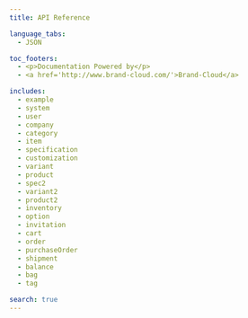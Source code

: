 ```yaml
---
title: API Reference

language_tabs:
  - JSON

toc_footers:
  - <p>Documentation Powered by</p>
  - <a href='http://www.brand-cloud.com/'>Brand-Cloud</a>

includes:
  - example
  - system
  - user
  - company
  - category
  - item
  - specification
  - customization
  - variant
  - product
  - spec2
  - variant2
  - product2
  - inventory
  - option
  - invitation
  - cart
  - order
  - purchaseOrder
  - shipment
  - balance
  - bag
  - tag

search: true
---
```

